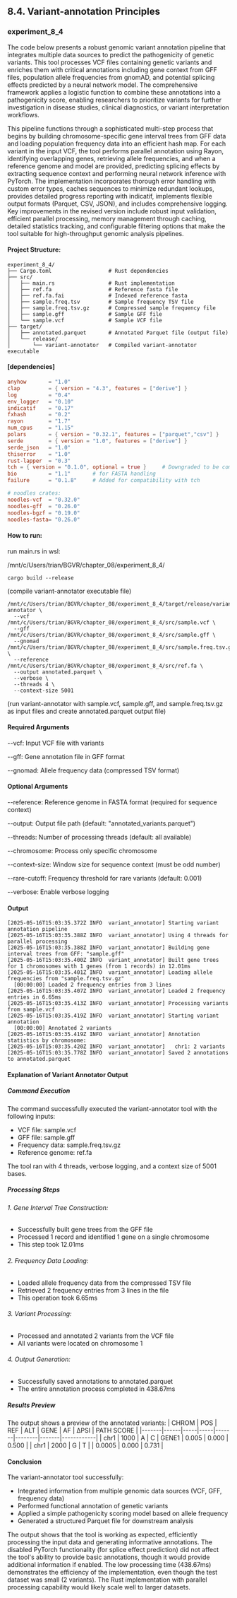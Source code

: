 ## 8.4. Variant-annotation Principles

### experiment_8_4

The code below presents a robust genomic variant annotation pipeline that integrates multiple data sources to predict the pathogenicity of genetic variants. This tool processes VCF files containing genetic variants and enriches them with critical annotations including gene context from GFF files, population allele frequencies from gnomAD, and potential splicing effects predicted by a neural network model. The comprehensive framework applies a logistic function to combine these annotations into a pathogenicity score, enabling researchers to prioritize variants for further investigation in disease studies, clinical diagnostics, or variant interpretation workflows.

This pipeline functions through a sophisticated multi-step process that begins by building chromosome-specific gene interval trees from GFF data and loading population frequency data into an efficient hash map. For each variant in the input VCF, the tool performs parallel annotation using Rayon, identifying overlapping genes, retrieving allele frequencies, and when a reference genome and model are provided, predicting splicing effects by extracting sequence context and performing neural network inference with PyTorch. The implementation incorporates thorough error handling with custom error types, caches sequences to minimize redundant lookups, provides detailed progress reporting with indicatif, implements flexible output formats (Parquet, CSV, JSON), and includes comprehensive logging. Key improvements in the revised version include robust input validation, efficient parallel processing, memory management through caching, detailed statistics tracking, and configurable filtering options that make the tool suitable for high-throughput genomic analysis pipelines.

#### Project Structure:

```plaintext
experiment_8_4/
├── Cargo.toml                  # Rust dependencies
├── src/
│   ├── main.rs                 # Rust implementation
│   ├── ref.fa                  # Reference fasta file
│   ├── ref.fa.fai              # Indexed reference fasta
│   ├── sample.freq.tsv         # Sample frequency TSV file
│   ├── sample.freq.tsv.gz      # Compressed sample frequency file
│   ├── sample.gff              # Sample GFF file
│   └── sample.vcf              # Sample VCF file
├── target/
│   ├── annotated.parquet       # Annotated Parquet file (output file)
│   └── release/
│       └── variant-annotator   # Compiled variant-annotator executable
```

#### [dependencies]

```toml
anyhow       = "1.0"
clap         = { version = "4.3", features = ["derive"] }
log          = "0.4"
env_logger   = "0.10"
indicatif    = "0.17"
fxhash       = "0.2"
rayon        = "1.7"
num_cpus     = "1.15"
polars       = { version = "0.32.1", features = ["parquet","csv"] }
serde        = { version = "1.0", features = ["derive"] }
serde_json   = "1.0"
thiserror    = "1.0"
rust-lapper  = "0.3"
tch = { version = "0.1.0", optional = true }     # Downgraded to be compatible with LibTorch 1.2.0
bio          = "1.1"       # for FASTA handling
failure      = "0.1.8"     # Added for compatibility with tch

# noodles crates:
noodles-vcf  = "0.32.0"
noodles-gff  = "0.26.0"
noodles-bgzf = "0.19.0"
noodles-fasta= "0.26.0"
```

#### How to run:

run main.rs in wsl:

/mnt/c/Users/trian/BGVR/chapter_08/experiment_8_4/

```wsl
cargo build --release
```

(compile variant-annotator executable file)

```wsl
/mnt/c/Users/trian/BGVR/chapter_08/experiment_8_4/target/release/variant-annotator \
  --vcf /mnt/c/Users/trian/BGVR/chapter_08/experiment_8_4/src/sample.vcf \
  --gff /mnt/c/Users/trian/BGVR/chapter_08/experiment_8_4/src/sample.gff \
  --gnomad /mnt/c/Users/trian/BGVR/chapter_08/experiment_8_4/src/sample.freq.tsv.gz \
  --reference /mnt/c/Users/trian/BGVR/chapter_08/experiment_8_4/src/ref.fa \
  --output annotated.parquet \
  --verbose \
  --threads 4 \
  --context-size 5001
```

(run variant-annotator with sample.vcf, sample.gff, and sample.freq.tsv.gz as input files and create annotated.parquet output file)

#### Required Arguments

--vcf: Input VCF file with variants

--gff: Gene annotation file in GFF format

--gnomad: Allele frequency data (compressed TSV format)

#### Optional Arguments

--reference: Reference genome in FASTA format (required for sequence context)

--output: Output file path (default: "annotated_variants.parquet")

--threads: Number of processing threads (default: all available)

--chromosome: Process only specific chromosome

--context-size: Window size for sequence context (must be odd number)

--rare-cutoff: Frequency threshold for rare variants (default: 0.001)

--verbose: Enable verbose logging

#### Output
```text
[2025-05-16T15:03:35.372Z INFO  variant_annotator] Starting variant annotation pipeline
[2025-05-16T15:03:35.388Z INFO  variant_annotator] Using 4 threads for parallel processing
[2025-05-16T15:03:35.388Z INFO  variant_annotator] Building gene interval trees from GFF: "sample.gff"
[2025-05-16T15:03:35.400Z INFO  variant_annotator] Built gene trees for 1 chromosomes with 1 genes (from 1 records) in 12.01ms
[2025-05-16T15:03:35.401Z INFO  variant_annotator] Loading allele frequencies from "sample.freq.tsv.gz"
  [00:00:00] Loaded 2 frequency entries from 3 lines                                                        
[2025-05-16T15:03:35.407Z INFO  variant_annotator] Loaded 2 frequency entries in 6.65ms
[2025-05-16T15:03:35.413Z INFO  variant_annotator] Processing variants from sample.vcf
[2025-05-16T15:03:35.419Z INFO  variant_annotator] Starting variant annotation
  [00:00:00] Annotated 2 variants                                                                           
[2025-05-16T15:03:35.419Z INFO  variant_annotator] Annotation statistics by chromosome:
[2025-05-16T15:03:35.420Z INFO  variant_annotator]   chr1: 2 variants
[2025-05-16T15:03:35.778Z INFO  variant_annotator] Saved 2 annotations to annotated.parquet
```

#### Explanation of Variant Annotator Output

##### Command Execution
The command successfully executed the variant-annotator tool with the following inputs:

* VCF file: sample.vcf
* GFF file: sample.gff
* Frequency data: sample.freq.tsv.gz
* Reference genome: ref.fa

The tool ran with 4 threads, verbose logging, and a context size of 5001 bases.

##### Processing Steps

###### 1. Gene Interval Tree Construction:

* Successfully built gene trees from the GFF file
* Processed 1 record and identified 1 gene on a single chromosome
* This step took 12.01ms

###### 2. Frequency Data Loading:

* Loaded allele frequency data from the compressed TSV file
* Retrieved 2 frequency entries from 3 lines in the file
* This operation took 6.65ms

###### 3. Variant Processing:

* Processed and annotated 2 variants from the VCF file
* All variants were located on chromosome 1


###### 4. Output Generation:

* Successfully saved annotations to annotated.parquet
* The entire annotation process completed in 438.67ms

##### Results Preview
The output shows a preview of the annotated variants:
| CHROM | POS  | REF | ALT | GENE  | AF     | ΔPSI  | PATH SCORE |
|-------|------|-----|-----|-------|--------|-------|------------|
| chr1  | 1000 | A   | C   | GENE1 | 0.005  | 0.000 | 0.500      |
| chr1  | 2000 | G   | T   |       | 0.0005 | 0.000 | 0.731      |

#### Conclusion
The variant-annotator tool successfully:

* Integrated information from multiple genomic data sources (VCF, GFF, frequency data)
* Performed functional annotation of genetic variants
* Applied a simple pathogenicity scoring model based on allele frequency
* Generated a structured Parquet file for downstream analysis

The output shows that the tool is working as expected, efficiently processing the input data and generating informative annotations. The disabled PyTorch functionality (for splice effect prediction) did not affect the tool's ability to provide basic annotations, though it would provide additional information if enabled.
The low processing time (438.67ms) demonstrates the efficiency of the implementation, even though the test dataset was small (2 variants). The Rust implementation with parallel processing capability would likely scale well to larger datasets.

